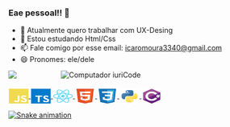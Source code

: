 ### Eae pessoal!! 👋

- 🔭 Atualmente quero trabalhar com UX-Desing
- 🌱 Estou estudando Html/Css
- 📫 Fale comigo por esse email: icaromoura3340@gmail.com
- 😄 Pronomes: ele/dele

<img src="https://i.postimg.cc/mDBp569w/computer-monitor-graphic-animator-creating-video-game-modeling-motion-processing-video-file-using-pr.png" min-width="400px" max-width="400px" width="400px" align="right" alt="Computador iuriCode">

<div>
  <a href="https://github.com/IcaroFX">
  <img height="180em" src="https://github-readme-stats.vercel.app/api?username=icaroFX&show_icons=true&theme=algolia&include_all_commits=true&count_private=true"/>
</div>

 <div style="display: inline_block"><br>
  <img align="center" alt="Rafa-Js" height="30" width="40" src="https://raw.githubusercontent.com/devicons/devicon/master/icons/javascript/javascript-plain.svg">
  <img align="center" alt="Rafa-Ts" height="30" width="40" src="https://raw.githubusercontent.com/devicons/devicon/master/icons/typescript/typescript-plain.svg">
  <img align="center" alt="Rafa-React" height="30" width="40" src="https://raw.githubusercontent.com/devicons/devicon/master/icons/react/react-original.svg">
  <img align="center" alt="Rafa-HTML" height="30" width="40" src="https://raw.githubusercontent.com/devicons/devicon/master/icons/html5/html5-original.svg">
  <img align="center" alt="Rafa-CSS" height="30" width="40" src="https://raw.githubusercontent.com/devicons/devicon/master/icons/css3/css3-original.svg">
  <img align="center" alt="Rafa-Python" height="30" width="40" src="https://raw.githubusercontent.com/devicons/devicon/master/icons/python/python-original.svg">
  <img align="center" alt="Rafa-Csharp" height="30" width="40" src="https://raw.githubusercontent.com/devicons/devicon/master/icons/csharp/csharp-original.svg">
</div>
  
  
  
  ![Snake animation](https://github.com/rafaballerini2/rafaballerini2/blob/output/github-contribution-grid-snake.svg)
